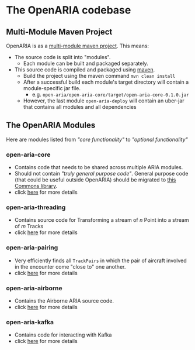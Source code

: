 # The OpenARIA codebase

## Multi-Module Maven Project

OpenARIA is as a [multi-module maven project](https://www.baeldung.com/maven-multi-module). This means:

- The source code is split into "modules".
    - Each module can be built and packaged separately.
- This source code is compiled and packaged using [maven](https://maven.apache.org/).
    - Build the project using the maven command `mvn clean install`
    - After a successful build each module's target directory will contain a module-specific jar file.
        - e.g. `open-aria/open-aria-core/target/open-aria-core-0.1.0.jar`
    - However, the last module `open-aria-deploy` will contain an uber-jar that contains all modules and all
      dependencies

## The OpenARIA Modules

Here are modules listed from _"core functionality"_ to _"optional functionality"_

### open-aria-core

- Contains code that needs to be shared across multiple ARIA modules.
- Should not contain _"truly general purpose code"_. General purpose code (that could be useful outside OpenARIA) should
  be migrated to [this Commons library](https://github.com/mitre-public/commons/).
- click [here](open-aria-core.md) for more details

### open-aria-threading

- Contains source code for Transforming a stream of _n_ Point into a stream of _m_ Tracks
- click [here](open-aria-threading.md) for more details

### open-aria-pairing

- Very efficiently finds all `TrackPairs` in which the pair of aircraft involved in the encounter come "close to"
  one another.
- click [here](open-aria-pairing.md) for more details

### open-aria-airborne

- Contains the Airborne ARIA source code.
- click [here](open-aria-airborne.md) for more details

### open-aria-kafka

- Contains code for interacting with Kafka
- click [here](open-aria-kafka.md) for more details   
